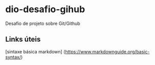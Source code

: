 # dio-desafio-gihub
Desafio de projeto sobre Git/Github

## Links úteis
[sintaxe básica markdown] (https://www.markdownguide.org/basic-syntax/)

